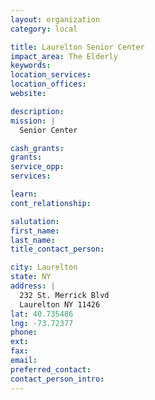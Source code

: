 ```yaml
---
layout: organization
category: local

title: Laurelton Senior Center
impact_area: The Elderly
keywords: 
location_services: 
location_offices: 
website: 

description: 
mission: |
  Senior Center

cash_grants: 
grants: 
service_opp: 
services: 

learn: 
cont_relationship: 

salutation: 
first_name: 
last_name: 
title_contact_person: 

city: Laurelton
state: NY
address: |
  232 St. Merrick Blvd  
  Laurelton NY 11426
lat: 40.735486
lng: -73.72377
phone: 
ext: 
fax: 
email: 
preferred_contact: 
contact_person_intro: 
---
```

